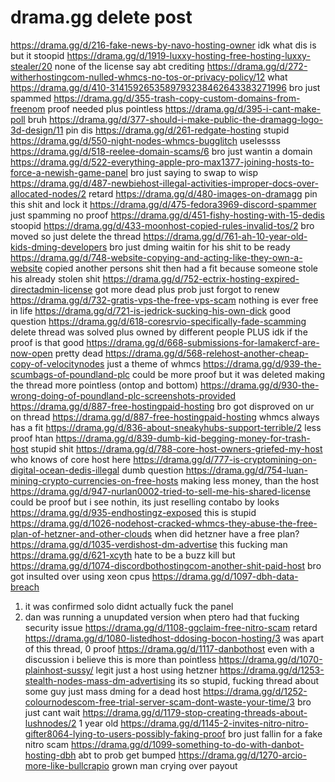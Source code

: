 # drama.gg delete post
https://drama.gg/d/216-fake-news-by-navo-hosting-owner
idk what dis is but it stoopid
https://drama.gg/d/1919-luxxy-hosting-free-hosting-luxxy-stealer/20
none of the license say abt crediting
https://drama.gg/d/272-witherhostingcom-nulled-whmcs-no-tos-or-privacy-policy/12
what 
https://drama.gg/d/410-3141592653589793238462643383271996
bro just spammed
https://drama.gg/d/355-trash-copy-custom-domains-from-freenom
proof needed plus pointless
https://drama.gg/d/395-i-cant-make-poll
bruh
https://drama.gg/d/377-should-i-make-public-the-dramagg-logo-3d-design/11
pin dis
https://drama.gg/d/261-redgate-hosting
stupid
https://drama.gg/d/550-night-nodes-whmcs-bugglitch
uselessss
https://drama.gg/d/518-reelee-domain-scams/6 
bro just wantin a domain
https://drama.gg/d/522-everything-apple-pro-max1377-joining-hosts-to-force-a-newish-game-panel
bro just saying to swap to wisp
https://drama.gg/d/487-newbiehost-illegal-activities-improper-docs-over-allocated-nodes/2
retard
https://drama.gg/d/480-images-on-dramagg
pin this shit and lock it
https://drama.gg/d/475-fedora3969-discord-spammer
just spamming no proof
https://drama.gg/d/451-fishy-hosting-with-15-dedis 
stoopid
https://drama.gg/d/433-moonhost-copied-rules-invalid-tos/2
bro moved so just delete the thread
https://drama.gg/d/761-ah-10-year-old-kids-dming-developers
bro just dming waitin for his shit to be ready
https://drama.gg/d/748-website-copying-and-acting-like-they-own-a-website
copied another persons shit then had a fit because someone stole his already stolen shit
https://drama.gg/d/752-ectrix-hosting-expired-directadmin-license
got more dead plus prob just forgot to renew
https://drama.gg/d/732-gratis-vps-the-free-vps-scam
nothing is ever free in life
https://drama.gg/d/721-is-jedrick-sucking-his-own-dick
good question
https://drama.gg/d/618-coresrvio-specifically-fade-scamming
delete thread was solved plus owned by different people PLUS idk if the proof is that good
https://drama.gg/d/668-submissions-for-lamakercf-are-now-open
pretty dead
https://drama.gg/d/568-relehost-another-cheap-copy-of-velocitynodes
just a theme of whmcs
https://drama.gg/d/939-the-scumbags-of-poundland-plc
could be more proof but it was deleted making the thread more pointless (ontop and bottom)
https://drama.gg/d/930-the-wrong-doing-of-poundland-plc-screenshots-provided
https://drama.gg/d/887-free-hostingpaid-hosting
bro got disproved on ur on thread
https://drama.gg/d/887-free-hostingpaid-hosting
whmcs always has a fit 
https://drama.gg/d/836-about-sneakyhubs-support-terrible/2
less proof htan
https://drama.gg/d/839-dumb-kid-begging-money-for-trash-host
stupid shit
https://drama.gg/d/788-core-host-owners-griefed-my-host
who knows of core host here
https://drama.gg/d/777-is-cryptomining-on-digital-ocean-dedis-illegal
dumb question
https://drama.gg/d/754-luan-mining-crypto-currencies-on-free-hosts
making less money, than the host
https://drama.gg/d/947-nurlan0002-tried-to-sell-me-his-shared-license
could be proof but i see nothin, its just reselling contabo by looks
https://drama.gg/d/935-endhostingz-exposed
this is stupid
https://drama.gg/d/1026-nodehost-cracked-whmcs-they-abuse-the-free-plan-of-hetzner-and-other-clouds
when did hetzner have a free plan?
https://drama.gg/d/1035-verdishost-dm-advertise
this fucking man
https://drama.gg/d/621-xcyth
hate to be a buzz kill but
https://drama.gg/d/1074-discordbothostingcom-another-shit-paid-host
bro got insulted over using xeon cpus
https://drama.gg/d/1097-dbh-data-breach
1. it was confirmed solo didnt actually fuck the panel
2. dan was running a unupdated version when ptero had that fucking security issue
https://drama.gg/d/1108-ggclaim-free-nitro-scam 
retard
https://drama.gg/d/1080-listedhost-ddosing-bocon-hosting/3
was apart of this thread, 0 proof
https://drama.gg/d/1117-danbothost
even with a discussion i believe this is more than pointless
https://drama.gg/d/1070-plainhost-sussy/
legit just a host using hetzner
https://drama.gg/d/1253-stealth-nodes-mass-dm-advertising
its so stupid, fucking thread about some guy just mass dming for a dead host
https://drama.gg/d/1252-colournodescom-free-trial-server-scam-dont-waste-your-time/3
bro just cant wait
https://drama.gg/d/1179-stop-creating-threads-about-lushnodes/2
1 year old
https://drama.gg/d/1145-2-invites-nitro-nitro-gifter8064-lying-to-users-possibly-faking-proof
bro just fallin for a fake nitro scam
https://drama.gg/d/1099-something-to-do-with-danbot-hosting-dbh
abt to prob get bumped
https://drama.gg/d/1270-arcio-more-like-bullcrapio
grown man crying over payout
